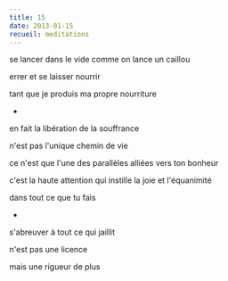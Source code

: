 ```yaml
---
title: 15
date: 2013-01-15
recueil: meditations
---
```


se lancer dans le vide
comme on lance un caillou

errer et se laisser nourrir

tant que je produis ma propre nourriture

*

en fait
la libération
de la souffrance

n'est pas l'unique chemin
de vie

ce n'est que l'une des parallèles alliées vers ton bonheur

c'est la haute attention
qui instille la joie
et l'équanimité

dans tout ce que tu fais

*

s'abreuver à tout ce qui jaillit

n'est pas une licence

mais une rigueur de plus
